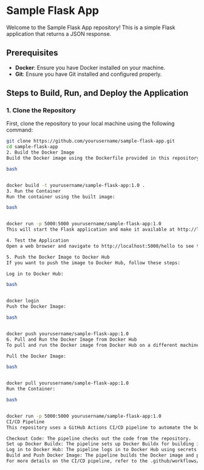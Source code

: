 # Sample Flask App

Welcome to the Sample Flask App repository! This is a simple Flask application that returns a JSON response.

## Prerequisites

- **Docker**: Ensure you have Docker installed on your machine.
- **Git**: Ensure you have Git installed and configured properly.

## Steps to Build, Run, and Deploy the Application

### 1. Clone the Repository

First, clone the repository to your local machine using the following command:

```bash
git clone https://github.com/yourusername/sample-flask-app.git
cd sample-flask-app
2. Build the Docker Image
Build the Docker image using the Dockerfile provided in this repository:

bash


docker build -t yourusername/sample-flask-app:1.0 .
3. Run the Container
Run the container using the built image:

bash


docker run -p 5000:5000 yourusername/sample-flask-app:1.0
This will start the Flask application and make it available at http://localhost:5000.

4. Test the Application
Open a web browser and navigate to http://localhost:5000/hello to see the application in action.

5. Push the Docker Image to Docker Hub
If you want to push the image to Docker Hub, follow these steps:

Log in to Docker Hub:

bash


docker login
Push the Docker Image:

bash


docker push yourusername/sample-flask-app:1.0
6. Pull and Run the Docker Image from Docker Hub
To pull and run the Docker image from Docker Hub on a different machine or after removing the local image:

Pull the Docker Image:

bash


docker pull yourusername/sample-flask-app:1.0
Run the Container:

bash


docker run -p 5000:5000 yourusername/sample-flask-app:1.0
CI/CD Pipeline
This repository uses a GitHub Actions CI/CD pipeline to automate the build, tag, and push processes. Here are the key steps that the pipeline performs:

Checkout Code: The pipeline checks out the code from the repository.
Set up Docker Buildx: The pipeline sets up Docker Buildx for building images.
Log in to Docker Hub: The pipeline logs in to Docker Hub using secrets.
Build and Push Docker Image: The pipeline builds the Docker image and pushes it to Docker Hub.
For more details on the CI/CD pipeline, refer to the .github/workflows/ci-cd-pipeline.yml file.